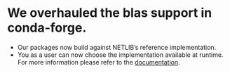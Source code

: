 # We overhauled the blas support in conda-forge.

- Our packages now build against NETLIB’s reference implementation.
- You as a user can now choose the implementation available at runtime.
For more information please refer to the [documentation](/docs/maintainer/knowledge_base/#knowledge-blas).
